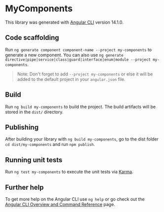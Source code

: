 # MyComponents

This library was generated with [Angular CLI](https://github.com/angular/angular-cli) version 14.1.0.

## Code scaffolding

Run `ng generate component component-name --project my-components` to generate a new component. You can also use `ng generate directive|pipe|service|class|guard|interface|enum|module --project my-components`.
> Note: Don't forget to add `--project my-components` or else it will be added to the default project in your `angular.json` file. 

## Build

Run `ng build my-components` to build the project. The build artifacts will be stored in the `dist/` directory.

## Publishing

After building your library with `ng build my-components`, go to the dist folder `cd dist/my-components` and run `npm publish`.

## Running unit tests

Run `ng test my-components` to execute the unit tests via [Karma](https://karma-runner.github.io).

## Further help

To get more help on the Angular CLI use `ng help` or go check out the [Angular CLI Overview and Command Reference](https://angular.io/cli) page.
